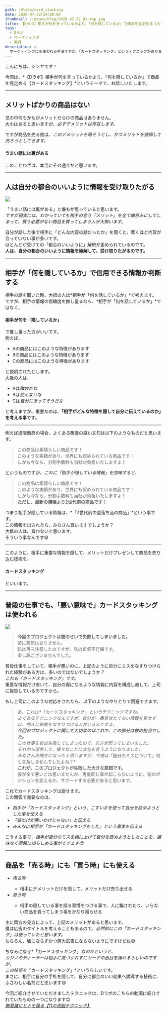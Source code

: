 ```yaml
---
path: /dlabo/card_stacking
date: 2020-07-22T19:00:00
thumbnail: /images/blog/2020.07.22_01-top.jpg
title: 【Dラボ】相手が何を言っているかより、「何を隠しているか」で商品を見定める【カードスタッキング】
tags:
  - Dラボ
  - マーケティング
  - 教育
description: >-
  マーケティングにも使われる手法ですが、「カードスタッキング」というテクニックがあります。これは、相手にとって都合が悪い事を隠して、メリットだけ強調して商品を売り込む手法のことです。カラクリを理解すれば、相手が何を隠しているかを見抜くのも、自社の商品を売り込むのにも使えます。
---
```


こんにちは、シンヤです！

今回は、*【Dラボ】相手が何を言っているかより、「何を隠しているか」で商品を見定める【カードスタッキング】*というテーマで、お話しいたします。

---

## メリットばかりの商品はない

世の中何もかもがメリットだらけの商品はありません。  
大小はあると思いますが、*必ずデメリットは存在します。*

ですが商品を売る側は、*このデメリットを隠そうとし、かつメリットを強調して売ろうとしてきます。*

#### うまい話には裏がある

このことわざは、本当にその通りだと思います。

---

## 人は自分の都合のいいように情報を受け取りたがる

![](/images/blog/2020.07.22_01-01.jpg)

「うまい話には裏がある」と誰もが思っていると思います。  
*ですが現実には、わかっていても相手の言う「メリット」を全て鵜呑みにしてしまって、買う必要がない商品を買ってしまう人が大勢います。*

自分が話した後で相手に「どんな内容の話だったか」を聞くと、驚くほど内容が合っていない事が多いです。  
ほとんどが受けての「都合のいいように」解釈が歪められているのです。  
**人は、自分の都合のいいように情報を極解して、受け取りたがるのです。**

---

## 相手が「何を隠しているか」で信用できる情報か判断する

相手の話を聞いた時、大抵の人は*相手が「何を話しているか」*で考えます。  
ですが、相手の情報の信頼度を推し量るなら、*相手が「何を話しているか」*ではなく、

#### 相手が何を「隠しているか」

で推し量った方がいいです。  
例えば、

- Aの商品にはこのような特徴があります
- Bの商品にはこのような特徴があります
- Cの商品にはこのような特徴があります

と説明されたとします。  
大抵の人は、

- Aは*微妙だな*
- Bは*使えないな*
- Cは*自分にあってそうだな*

と考えますが、重要なのは、**「相手がどんな特徴を隠して自分に伝えているのか」を考える事**です。

<hr class="u-bt-lightest u-mt-48 u-mb-48">

例えば通販商品の場合、よくある販促の謳い文句は以下のようなものだと思います。

> この商品は素晴らしい商品です！  
> このような実績があり、世界にも認められている商品です！  
> しかも今なら、分割手数料も当社が負担いたしますよ！

というものですが、*これに「相手が隠している情報」を加味すると、*

> この商品は素晴らしい商品です！  
> このような実績があり、世界にも認められている商品です！  
> しかも今なら、分割手数料も当社が負担いたしますよ！  
> **ただし、最新の機種より2世代前の商品です！**

つまり相手が隠している情報は、*「2世代前の型落ち品の商品」*という事です。  
この情報を出されたら、みなさん買いますでしょうか？  
大抵の人は、買わないと思います。  
そういう事なんです😅

<hr class="u-bt-lightest u-mt-48 u-mb-48">

このように、相手に重要な情報を隠して、メリットだけプレゼンして商品を売り込む技術を、

#### カードスタッキング

といいます。

---

## 普段の仕事でも、「悪い意味で」カードスタッキングは使われる

![](/images/blog/2020.07.22_01-02.jpg)

> **今回のプロジェクトは彼のせいで失敗してしまいました。**  
> 彼に悪気はありません。  
> 私は再三注意したのですが、私の監督不行届です。  
> 申し訳ございませんでした。

普段仕事をしていて、相手が悪いのに、上記のように自分にミスをなすりつけられた経験がある方は、多いのではないでしょうか？  
*これも「カードスタッキング」です。*  
重要な情報だけ省いて、自分の得になるような情報に内容を構成し直して、上司に報告しているのですから。

もし上司にこのような対応をされたら、以下のようなやりとりで回避できます。

> あ、これは*「カードスタッキング」*というテクニックですね。  
> よくあるテクニックなんですが、自分が一番見せたくない情報を見せずに、他人に失敗をなすりつける人がいるんですよ。  
> **今回のプロジェクトに関して大切なのはこれで、この部分は彼の担当でした。**  
> この仕事を彼は失敗してしまったので、先方が怒ってしまいました。  
> それから派生して、様々なことに文句を言うようになりました。  
> みなさんお聞きになったと思いますが、今彼は*「自分のミスについて」何も言及しませんでしたよね？*  
> **これが、このプロジェクトが失敗した大きな原因です。**  
> 彼が全て悪いとは思いませんが、再度同じ事が起こらないように、彼のポジションを変えるか、サポートする必要があると思います。

これでカードスタッキングは崩せます。  
この問答で重要なのは、

- *相手が「カードスタッキング」という、こすい手を使って自分を貶めようとした事を伝える*
- *「彼だけが悪いわけじゃない」と伝える*
- *みんなに相手が「カードスタッキングをした」という事実を伝える*

こうする事で、*相手が自分のミスを棚に上げて自分を貶めようとしたことを、嫌味なく周囲に知らしめる事ができます😊*

---

## 商品を「売る時」にも「買う時」にも使える

<ul class="arrow--ul">
  <li><em>売る時</em></li>
  <ul>
    <li>相手にデメリットだけを隠して、メリットだけ売り出せる</li>
  </ul>
  <li><em>買う時</em></li>
  <ul>
    <li>相手の隠している事を探る習慣をつける事で、人に騙されたり、いらない商品を買ってしまう事をかなり減らせる</li>
  </ul>
</ul>

主に両方の見方によって、上記のメリットがあると思います。  
僕は広告のタイトルを考えることもあるので、*必然的にこの「カードスタッキング」は使っていたと思います。*  
もちろん、嘘にならずかつ誇大広告にならないようにですけどね😅

ちなみになぜ*「カードスタッキング」*なのかというと、  
カジノのディーラーは相手に気づかれずにカードの出目を操れるらしいのですが、  
この技術を*「カードスタッキング」*というらしいです。  
まさに、相手に自分の手札を隠して、自分に都合のいい効果へ誘導する技術に、ふさわしい名前だと思います😅

今回ご紹介させていただきましたテクニックは、Dラボのこちらの動画に紹介されていたものの一つになります😊  
*[無意識にヒトを操る【11の洗脳テクニック】](https://www.nicovideo.jp/watch/1594401303)*
